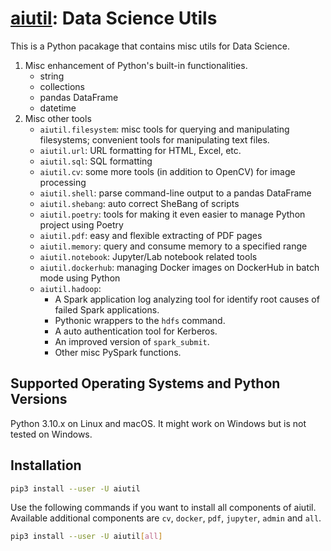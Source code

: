 # [aiutil](https://github.com/legendu-net/aiutil): Data Science Utils

This is a Python pacakage that contains misc utils for Data Science.

1. Misc enhancement of Python's built-in functionalities.
    - string
    - collections
    - pandas DataFrame
    - datetime
2. Misc other tools
    - `aiutil.filesystem`: misc tools for querying and manipulating filesystems; convenient tools for manipulating text files.
    - `aiutil.url`: URL formatting for HTML, Excel, etc.
    - `aiutil.sql`: SQL formatting
    - `aiutil.cv`: some more tools (in addition to OpenCV) for image processing
    - `aiutil.shell`: parse command-line output to a pandas DataFrame
    - `aiutil.shebang`: auto correct SheBang of scripts
    - `aiutil.poetry`: tools for making it even easier to manage Python project using Poetry
    - `aiutil.pdf`: easy and flexible extracting of PDF pages
    - `aiutil.memory`: query and consume memory to a specified range
    - `aiutil.notebook`: Jupyter/Lab notebook related tools
    - `aiutil.dockerhub`: managing Docker images on DockerHub in batch mode using Python
    - `aiutil.hadoop`: 
        - A Spark application log analyzing tool for identify root causes of failed Spark applications.
        - Pythonic wrappers to the `hdfs` command.
        - A auto authentication tool for Kerberos.
        - An improved version of `spark_submit`.
        - Other misc PySpark functions. 
    
## Supported Operating Systems and Python Versions

Python 3.10.x on Linux and macOS.
It might work on Windows but is not tested on Windows.

## Installation

```bash
pip3 install --user -U aiutil
```
Use the following commands if you want to install all components of aiutil. 
Available additional components are `cv`, `docker`, `pdf`, `jupyter`, `admin` and `all`.
```bash
pip3 install --user -U aiutil[all]
```
